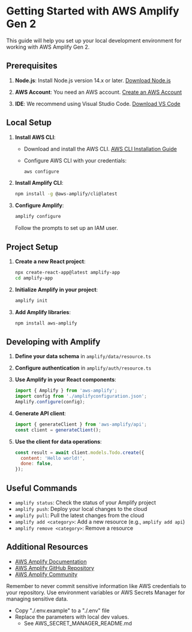 # Getting Started with AWS Amplify Gen 2

This guide will help you set up your local development environment for working with AWS Amplify Gen 2.

## Prerequisites

1. **Node.js**: Install Node.js version 14.x or later. [Download Node.js](https://nodejs.org/)

2. **AWS Account**: You need an AWS account. [Create an AWS Account](https://aws.amazon.com/free/)

3. **IDE**: We recommend using Visual Studio Code. [Download VS Code](https://code.visualstudio.com/)

## Local Setup

1. **Install AWS CLI**:
   - Download and install the AWS CLI. [AWS CLI Installation Guide](https://docs.aws.amazon.com/cli/latest/userguide/getting-started-install.html)
   - Configure AWS CLI with your credentials:

     ```BASH
     aws configure
     ```

2. **Install Amplify CLI**:

   ```BASH
   npm install -g @aws-amplify/cli@latest
   ```

3. **Configure Amplify**:

   ```BASH
   amplify configure
   ```

   Follow the prompts to set up an IAM user.

## Project Setup

1. **Create a new React project**:

   ```BASH
   npx create-react-app@latest amplify-app
   cd amplify-app
   ```

2. **Initialize Amplify in your project**:

   ```BASH
   amplify init
   ```

3. **Add Amplify libraries**:

   ```BASH
   npm install aws-amplify
   ```

## Developing with Amplify

1. **Define your data schema** in `amplify/data/resource.ts`

2. **Configure authentication** in `amplify/auth/resource.ts`

3. **Use Amplify in your React components**:

   ```javascript
   import { Amplify } from 'aws-amplify';
   import config from './amplifyconfiguration.json';
   Amplify.configure(config);
   ```

4. **Generate API client**:

   ```javascript
   import { generateClient } from 'aws-amplify/api';
   const client = generateClient();
   ```

5. **Use the client for data operations**:

   ```javascript
   const result = await client.models.Todo.create({
     content: 'Hello world!',
     done: false,
   });
   ```

## Useful Commands

- `amplify status`: Check the status of your Amplify project
- `amplify push`: Deploy your local changes to the cloud
- `amplify pull`: Pull the latest changes from the cloud
- `amplify add <category>`: Add a new resource (e.g., `amplify add api`)
- `amplify remove <category>`: Remove a resource

## Additional Resources

- [AWS Amplify Documentation](https://docs.amplify.aws/)
- [AWS Amplify GitHub Repository](https://github.com/aws-amplify/amplify-js)
- [AWS Amplify Community](https://amplify.aws/community/)

Remember to never commit sensitive information like AWS credentials to your repository. Use environment variables or AWS Secrets Manager for managing sensitive data.

- Copy "./.env.example" to a "./.env" file
- Replace the parameters with local dev values.
  - See AWS_SECRET_MANAGER_README.md
